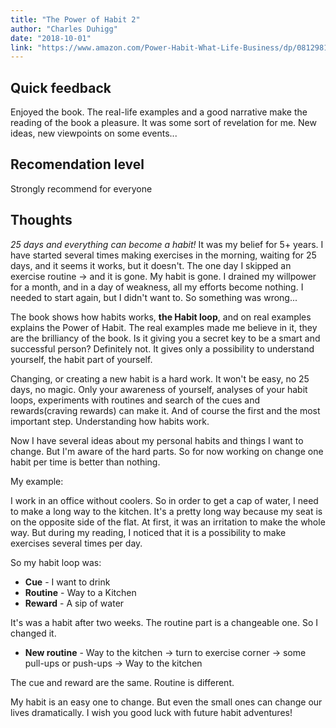 ```yaml
---
title: "The Power of Habit 2"
author: "Charles Duhigg"
date: "2018-10-01"
link: "https://www.amazon.com/Power-Habit-What-Life-Business/dp/081298160X"
---
```


## Quick feedback
Enjoyed the book. The real-life examples and a good narrative make the reading of the book a pleasure. It was some sort of revelation for me. New ideas, new viewpoints on some events...

## Recomendation level
Strongly recommend for everyone

## Thoughts
*25 days and everything can become a habit!* It was my belief for 5+ years. I have started several times making exercises in the morning, waiting for 25 days, and it seems it works, but it doesn't. The one day I skipped an exercise routine -> and it is gone. My habit is gone. I drained my willpower for a month, and in a day of weakness, all my efforts become nothing. I needed to start again, but I didn't want to. So something was wrong...

The book shows how habits works, **the Habit loop**, and on real examples explains the Power of Habit. The real examples made me believe in it, they are the brilliancy of the book. Is it giving you a secret key to be a smart and successful person? Definitely not. It gives only a possibility to understand yourself, the habit part of yourself.

Changing, or creating a new habit is a hard work. It won't be easy, no 25 days, no magic. Only your awareness of yourself, analyses of your habit loops, experiments with routines and search of the cues and rewards(craving rewards) can make it. And of course the first and the most important step. Understanding how habits work.

Now I have several ideas about my personal habits and things I want to change. But I'm aware of the hard parts. So for now working on change one habit per time is better than nothing.

My example:

I work in an office without coolers. So in order to get a cap of water, I need to make a long way to the kitchen. It's a pretty long way because my seat is on the opposite side of the flat. At first, it was an irritation to make the whole way. But during my reading, I noticed that it is a possibility to make exercises several times per day. 

So my habit loop was:
- **Cue** - I want to drink
- **Routine** - Way to a Kitchen
- **Reward** - A sip of water

It's was a habit after two weeks. The routine part is a changeable one. So I changed it.

- **New routine** - Way to the kitchen -> turn to exercise corner -> some pull-ups or push-ups -> Way to the kitchen

The cue and reward are the same. Routine is different.

My habit is an easy one to change. But even the small ones can change our lives dramatically. I wish you good luck with future habit adventures!